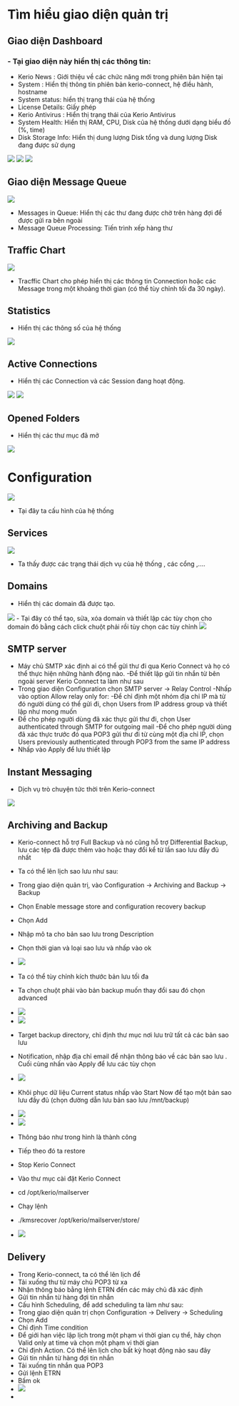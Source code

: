 # Tìm hiểu giao diện quản trị
## Giao diện  Dashboard
### - Tại giao diện này hiển thị các thông tin:
- Kerio News : Giới thiệu về các chức năng mới trong phiên bản hiện tại
- System : Hiển thị thông tin phiên bản kerio-connect, hệ điều hành, hostname
- System status: hiển thị trạng thái của hệ thống 
- License Details: Giấy phép 
- Kerio Antivirus : Hiển thị trạng thái của Kerio Antivirus
- System Health: Hiển thị RAM, CPU, Disk của hệ thống dưới dạng biểu đồ (%, time)
- Disk Storage Info: Hiển thị dung lượng Disk tổng và dung lượng Disk đang được sử dụng
<img src="img/1.PNG">
<img src="img/2.png">
<img src="img/3.PNG">

## Giao diện Message Queue

<img src="img/4.png">

- Messages in Queue: Hiển thị các thư đang được chờ trên hàng đợi để được gửi ra bên ngoài
- Message Queue Processing: Tiến trình xếp hàng thư

## Traffic Chart

<img src="img/5.PNG">

- Tracffic Chart cho phép hiển thị các thông tin Connection hoặc các Message trong một khoảng thời gian (có thể tùy chỉnh tối đa 30 ngày).

##  Statistics

- Hiển thị các thông số của hệ thống 

<img src="img/6.PNG">

##  Active Connections

-  Hiển thị các Connection và các Session đang hoạt động.

<img src="img/7.PNG">
<img src="img/8.PNG">

## Opened Folders
- Hiển thị các thư mục đã mở

<img src="img/9.PNG">

# Configuration

<img src="img/11.PNG">

- Tại đây ta cấu hình của hệ thống

## Services

<img src="img/12.PNG">

- Ta thấy được các trạng thái dịch vụ của hệ thống , các cổng ,....
##  Domains

- Hiển thị các domain đã được tạo. 
<img src="img/13.PNG">
- Tại đây có thể tạo, sửa, xóa domain và thiết lập các tùy chọn cho domain đó bằng cách click chuột phải rồi tùy chọn các tùy chỉnh
<img src="img/14.PNG">
 
 ## SMTP server
- Máy chủ SMTP xác định ai có thể gửi thư đi qua Kerio Connect và họ có thể thực hiện những hành động nào.
-Để thiết lập gửi tin nhắn từ bên ngoài server Kerio Connect ta làm như sau
- Trong giao diện Configuration chọn SMTP server -> Relay Control
-Nhấp vào option Allow relay only for:
-Để chỉ định một nhóm địa chỉ IP mà từ đó người dùng có thể gửi đi, chọn Users from IP address group và thiết lập như mong muốn
- Để cho phép người dùng đã xác thực gửi thư đi, chọn User authenticated through SMTP for outgoing mail
-Để cho phép người dùng đã xác thực trước đó qua POP3 gửi thư đi từ cùng một địa chỉ IP, chọn Users previously authenticated through POP3 from the same IP address
- Nhấp vào Apply để lưu thiết lập
## Instant Messaging

- Dịch vụ trò chuyện tức thời trên Kerio-connect

<img src="img/15.PNG">

##  Archiving and Backup
- Kerio-connect hỗ trợ Full Backup và nó cũng hỗ trợ Differential Backup, lưu các tệp đã được thêm vào hoặc thay đổi kể từ lần sao lưu đầy đủ nhất
- Ta có thể lên lịch sao lưu như sau:
- Trong giao diện quản trị, vào Configuration -> Archiving and Backup -> Backup
- Chọn Enable message store and configuration recovery backup
- Chọn Add
- Nhập mô ta cho bản sao lưu trong Description
- Chọn thời gian và loại sao lưu và nhấp vào ok
- <img src="img/16.PNG">
- Ta có thể tùy chỉnh kích thước bản lưu tối đa
- Ta chọn chuột phải vào bản backup muốn thay đổi sau đó chọn advanced
- <img src="img/17.PNG">
- <img src="img/18.PNG">
- Target backup directory, chỉ định thư mục nơi lưu trữ tất cả các bản sao lưu
- Notification, nhập địa chỉ email để nhận thông báo về các bản sao lưu
. Cuối cùng nhấn vào Apply để lưu các tùy chọn
- <img src="img/19.PNG">

- Khôi phục dữ liệu Current status nhấp vào Start Now để tạo một bản sao lưu đầy đủ (chọn đường dẫn lưu bản sao lưu /mnt/backup)
- <img src="img/19.PNG">
- <img src="img/20.PNG">
- Thông báo như trong hình là thành công
- Tiếp theo đó ta restore
-  Stop Kerio Connect
- Vào thư mục cài đặt Kerio Connect 
- cd /opt/kerio/mailserver
- Chạy lệnh
- ./kmsrecover /opt/kerio/mailserver/store/
- <img src="img/21.PNG">
## Delivery
- Trong Kerio-connect, ta có thể lên lịch để
- Tải xuống thư từ máy chủ POP3 từ xa
- Nhận thông báo bằng lệnh ETRN đến các máy chủ đã xác định
- Gửi tin nhắn từ hàng đợi tin nhắn
- Cấu hình Scheduling, để add scheduling ta làm như sau:
- Trong giao diện quản trị chọn Configuration -> Delivery -> Scheduling
- Chọn Add
- Chỉ định Time condition
- Để giới hạn việc lập lịch trong một phạm vi thời gian cụ thể, hãy chọn Valid only at time và chọn một phạm vi thời gian
- Chỉ định Action. Có thể lên lịch cho bất kỳ hoạt động nào sau đây
- Gửi tin nhắn từ hàng đợi tin nhắn
- Tải xuống tin nhắn qua POP3
- Gửi lệnh ETRN
- Bấm ok
- <img src="img/22.PNG">
- 


























